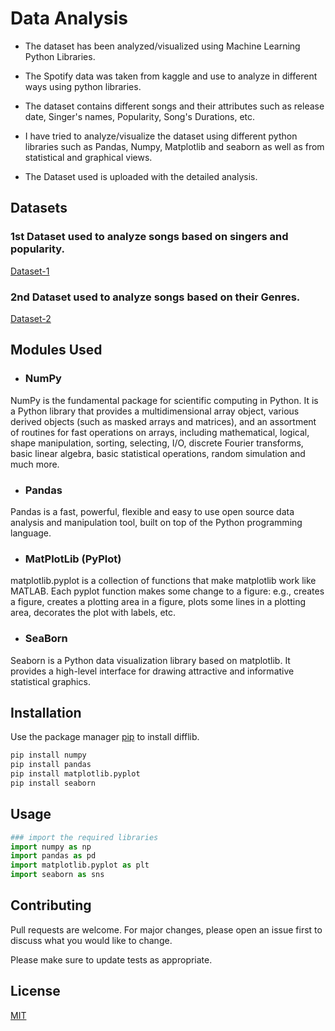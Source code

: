 # Data Analysis

- The dataset has been analyzed/visualized using Machine Learning Python Libraries.

- The Spotify data was taken from kaggle and use to analyze in different ways using python libraries.

- The dataset contains different songs and their attributes such as release date, Singer's names, Popularity, Song's Durations, etc.

- I have tried to analyze/visualize the dataset using different python libraries such as Pandas, Numpy, Matplotlib and seaborn as well as from statistical and graphical views.

- The Dataset used is uploaded with the detailed analysis.

## Datasets

### 1st Dataset used to analyze songs based on singers and popularity. 

[Dataset-1](https://www.kaggle.com/datasets/lehaknarnauli/spotify-datasets)

### 2nd Dataset used to analyze songs based on their Genres.

[Dataset-2](https://www.kaggle.com/datasets/zaheenhamidani/ultimate-spotify-tracks-db?resource=download)

## Modules Used

- ### NumPy
NumPy is the fundamental package for scientific computing in Python. It is a Python library that provides a multidimensional array object, various derived objects (such as masked arrays and matrices), and an assortment of routines for fast operations on arrays, including mathematical, logical, shape manipulation, sorting, selecting, I/O, discrete Fourier transforms, basic linear algebra, basic statistical operations, random simulation and much more.

- ### Pandas
Pandas is a fast, powerful, flexible and easy to use open source data analysis and manipulation tool,
built on top of the Python programming language.

- ### MatPlotLib (PyPlot)
matplotlib.pyplot is a collection of functions that make matplotlib work like MATLAB. Each pyplot function makes some change to a figure: e.g., creates a figure, creates a plotting area in a figure, plots some lines in a plotting area, decorates the plot with labels, etc.

- ### SeaBorn
Seaborn is a Python data visualization library based on matplotlib. It provides a high-level interface for drawing attractive and informative statistical graphics.

## Installation
Use the package manager [pip](https://pip.pypa.io/en/stable/) to install difflib.
```bash
pip install numpy
pip install pandas
pip install matplotlib.pyplot
pip install seaborn
```

## Usage
```python
### import the required libraries
import numpy as np
import pandas as pd
import matplotlib.pyplot as plt
import seaborn as sns
```

## Contributing
Pull requests are welcome. For major changes, please open an issue first to discuss what you would like to change.

Please make sure to update tests as appropriate.

## License
[MIT](https://choosealicense.com/licenses/mit/)


